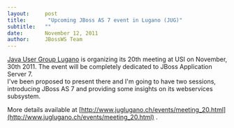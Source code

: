 ```yaml
---
layout:     post
title:       "Upcoming JBoss AS 7 event in Lugano (JUG)"
subtitle:   ""
date:       November 12, 2011
author:     JBossWS Team
---
```




[Java User Group Lugano](http://www.juglugano.ch/) is organizing its 20th meeting at USI on November, 30th 2011. The event will be completely dedicated to JBoss Application Server 7.  
I&#39;ve been proposed to present there and I&#39;m going to have two sessions, introducing JBoss AS 7 and providing some insights on its webservices subsystem.

More details available at [http://www.juglugano.ch/events/meeting_20.html](http://www.juglugano.ch/events/meeting_20.html) .





